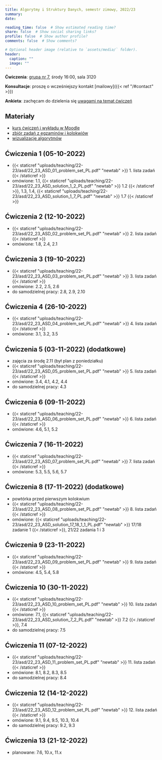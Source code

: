 ```yaml
---
title: Algorytmy i Struktury Danych, semestr zimowy, 2022/23
summary: 
date: 

reading_time: false  # Show estimated reading time?
share: false  # Show social sharing links?
profile: false  # Show author profile?
comments: false  # Show comments?

# Optional header image (relative to `assets/media/` folder).
header:
  caption: ""
  image: ""
---
```


**Ćwiczenia**: [grupa nr 7](https://usosweb.mimuw.edu.pl/kontroler.php?_action=katalog2/przedmioty/pokazZajecia&zaj_cyk_id=486028&gr_nr=7), środy 16:00, sala 3120

**Konsultacje**: proszę o wcześniejszy kontakt [mailowy]({{< ref "/#contact" >}})

**Ankieta**: zachęcam do dzielenia się [uwagami na temat ćwiczeń](https://docs.google.com/forms/d/e/1FAIpQLSe3QDDHy27w7oPGy_0ejGIKgPD7-SW2U_LSJdP3McnrsKZnFg/viewform?usp=sf_link)

## Materiały
- [kurs ćwiczeń i wykładu w Moodle](https://moodle.mimuw.edu.pl/course/view.php?id=1567)
- [zbiór zadań z egzaminów i kolokwiów](https://aisd.mimuw.edu.pl/)
- [wizualizacje algorytmów](https://www.cs.usfca.edu/~galles/visualization/Algorithms.html)

## Ćwiczenia 1 (05-10-2022)
- {{< staticref "uploads/teaching/22-23/asd/22_23_ASD_01_problem_set_PL.pdf" "newtab" >}} 1. lista zadań {{< /staticref >}}
- omówione: 1.1, {{< staticref "uploads/teaching/22-23/asd/22_23_ASD_solution_1_2_PL.pdf" "newtab" >}} 1.2 {{< /staticref >}}, 1.3, 1.4, {{< staticref "uploads/teaching/22-23/asd/22_23_ASD_solution_1_7_PL.pdf" "newtab" >}} 1.7 {{< /staticref >}}

## Ćwiczenia 2 (12-10-2022)
- {{< staticref "uploads/teaching/22-23/asd/22_23_ASD_02_problem_set_PL.pdf" "newtab" >}} 2. lista zadań {{< /staticref >}}
- omówione: 1.8, 2.4, 2.1

## Ćwiczenia 3 (19-10-2022)
- {{< staticref "uploads/teaching/22-23/asd/22_23_ASD_03_problem_set_PL.pdf" "newtab" >}} 3. lista zadań {{< /staticref >}}
- omówione: 2.2, 2.5, 2.6
- do samodzielnej pracy: 2.8, 2.9, 2.10

## Ćwiczenia 4 (26-10-2022)
- {{< staticref "uploads/teaching/22-23/asd/22_23_ASD_04_problem_set_PL.pdf" "newtab" >}} 4. lista zadań {{< /staticref >}}
- omówione: 3.1, 3.2, 3.5

## Ćwiczenia 5 (03-11-2022) (dodatkowe)
- zajęcia za środę 2.11 (był plan z poniedziałku)
- {{< staticref "uploads/teaching/22-23/asd/22_23_ASD_05_problem_set_PL.pdf" "newtab" >}} 5. lista zadań {{< /staticref >}}
- omówione: 3.4, 4.1, 4.2, 4.4
- do samodzielnej pracy: 4.3

## Ćwiczenia 6 (09-11-2022)
- {{< staticref "uploads/teaching/22-23/asd/22_23_ASD_06_problem_set_PL.pdf" "newtab" >}} 6. lista zadań {{< /staticref >}}
- omówione: 4.6, 5.1, 5.2

## Ćwiczenia 7 (16-11-2022)
- {{< staticref "uploads/teaching/22-23/asd/22_23_ASD_07_problem_set_PL.pdf" "newtab" >}} 7. lista zadań {{< /staticref >}}
- omówione: 5.3, 5.5, 5.6, 5.7

## Ćwiczenia 8 (17-11-2022) (dodatkowe)
- powtórka przed pierwszym kolokwium
- {{< staticref "uploads/teaching/22-23/asd/22_23_ASD_08_problem_set_PL.pdf" "newtab" >}} 8. lista zadań {{< /staticref >}}
- omówione: {{< staticref "uploads/teaching/22-23/asd/22_23_ASD_solution_17_18_1_1_PL.pdf" "newtab" >}} 17/18 zadanie 1 {{< /staticref >}}, 21/22 zadania 1 i 3

## Ćwiczenia 9 (23-11-2022)
- {{< staticref "uploads/teaching/22-23/asd/22_23_ASD_09_problem_set_PL.pdf" "newtab" >}} 9. lista zadań {{< /staticref >}}
- omówione: 4.5, 5.4, 5.8

## Ćwiczenia 10 (30-11-2022)
- {{< staticref "uploads/teaching/22-23/asd/22_23_ASD_10_problem_set_PL.pdf" "newtab" >}} 10. lista zadań {{< /staticref >}}
- omówione: 7.1, {{< staticref "uploads/teaching/22-23/asd/22_23_ASD_solution_7_2_PL.pdf" "newtab" >}} 7.2 {{< /staticref >}}, 7.4
- do samodzielnej pracy: 7.5

## Ćwiczenia 11 (07-12-2022)
- {{< staticref "uploads/teaching/22-23/asd/22_23_ASD_11_problem_set_PL.pdf" "newtab" >}} 11. lista zadań {{< /staticref >}}
- omówione: 8.1, 8.2, 8.3, 8.5
- do samodzielnej pracy: 8.4

## Ćwiczenia 12 (14-12-2022)
- {{< staticref "uploads/teaching/22-23/asd/22_23_ASD_12_problem_set_PL.pdf" "newtab" >}} 12. lista zadań {{< /staticref >}}
- omówione: 9.1, 9.4, 9.5, 10.3, 10.4
- do samodzielnej pracy: 9.2, 9.3

## Ćwiczenia 13 (21-12-2022)
- planowane: 7.6, 10.x, 11.x
